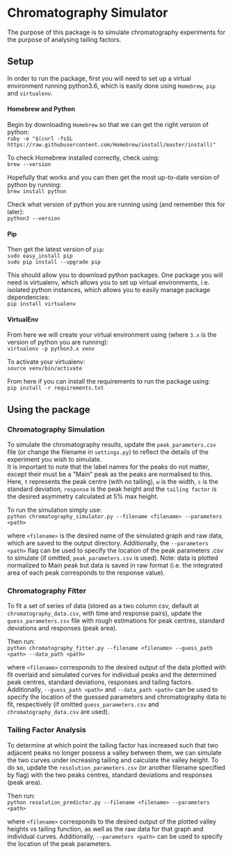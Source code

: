# Chromatography Simulator
The purpose of this package is to simulate chromatography experiments for the purpose of analysing tailing factors.

## Setup
In order to run the package, first you will need to set up a virtual environment running python3.6, which is easily done using `Homebrew`, `pip` and `virtualenv`.
#### Homebrew and Python
Begin by downloading `Homebrew` so that we can get the right version of python:\
`ruby -e "$(curl -fsSL https://raw.githubusercontent.com/Homebrew/install/master/install)"`

To check Homebrew installed correctly, check using:\
`brew --version`

Hopefully that works and you can then get the most up-to-date version of python by running:\
`brew install python`

Check what version of python you are running using (and remember this for later):\
`python3 --version`


#### Pip
Then get the latest version of `pip`:\
`sudo easy_install pip` \
`sudo pip install --upgrade pip`

This should allow you to download python packages.
One package you will need is virtualenv, which allows you to set up virtual environments, i.e. isolated python instances, which allows you to easily manage package dependencies:\
`pip install virtualenv`

#### VirtualEnv
From here we will create your virtual environment using (where `3.x` is the version of python you are running):\
`virtualenv -p python3.x venv`

To activate your virtualenv:\
`source venv/bin/activate`

From here if you can install the requirements to run the package using:\
`pip install -r requirements.txt`


## Using the package

### Chromatography Simulation
To simulate the chromatography results, update the `peak_parameters.csv` file (or change the filename in `settings.py`)
 to reflect the details of the experiment you wish to simulate.\
It is important to note that the label names for the peaks do not matter, except their must be a "Main" peak as the peaks are normalised to this.
Here, `t` represents the peak centre (with no tailing), `w` is the width, `s` is the standard deviation, `response` is the peak height and the `tailing factor` is the desired asymmetry calculated at 5% max height.

To run the simulation simply use:\
`python chromatography_simulator.py --filename <filename> --parameters <path>`

where `<filename>` is the desired name of the simulated graph and raw data, which are saved to the output directory.
Additionally, the `--parameters <path>` flag can be used to specify the location of the peak parameters .csv to simulate (if omitted, `peak_parameters.csv` is used).
Note: data is plotted normalized to Main peak but data is saved in raw format (i.e. the integrated area of each peak corresponds to the response value).

### Chromatography Fitter
To fit a set of series of data (stored as a two column csv, default at `chromatography_data.csv`, with time and response pairs),
update the `guess_parameters.csv` file with rough estimations for peak centres, standard deviations and responses (peak area).

Then run:\
`python chromatography_fitter.py --filename <filename> --guess_path <path> --data_path <path>`

where `<filename>` corresponds to the desired output of the data plotted with fit overlaid and simulated curves for
individual peaks and the determined peak centres, standard deviations, responses and tailing factors.
Additionally, `--guess_path <path>` and `--data_path <path>` can be used to specify the location of the guessed parameters and chromatography data to fit, respectively (if omitted `guess_parameters.csv` and `chromatography_data.csv` are used).


### Tailing Factor Analysis
To determine at which point the tailing factor has increased such that two adjacent peaks no longer possess a valley between them,
we can simulate the two curves under increasing tailing and calculate the valley height. To do so, update the `resolution_parameters.csv`
(or another filename specified by flag) with the two peaks centres, standard deviations and responses (peak area).

Then run:\
`python resolution_predictor.py --filename <filename> --parameters <path>`

where `<filename>` corresponds to the desired output of the plotted valley heights vs tailing function, as well as the raw data for that graph and individual curves.
Additionally, `--parameters <path>` can be used to specify the location of the peak parameters.